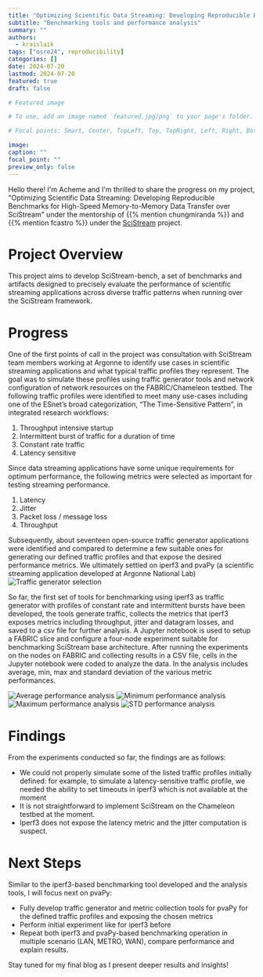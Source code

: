 ```yaml
---
title: "Optimizing Scientific Data Streaming: Developing Reproducible Benchmarks for High-Speed Memory-to-Memory Data Transfer over SciStream"
subtitle: "Benchmarking tools and performance analysis"
summary: ""
authors: 
  - kraislaik
tags: ["osre24", reproducibility]
categories: []
date: 2024-07-20
lastmod: 2024-07-20
featured: true
draft: false

# Featured image

# To use, add an image named `featured.jpg/png` to your page's folder.

# Focal points: Smart, Center, TopLeft, Top, TopRight, Left, Right, BottomLeft, Bottom, BottomRight.

image:
caption: ""
focal_point: ""
preview_only: false
---
```


Hello there! I'm Acheme and I'm thrilled to share the progress on my project, "Optimizing Scientific Data Streaming: Developing Reproducible Benchmarks for High-Speed Memory-to-Memory Data Transfer over SciStream" under the mentorship of {{% mention chungmiranda %}} and {{% mention fcastro %}} under the [SciStream](/project/osre24/anl/scistream/) project.


# Project Overview
This project aims to develop SciStream-bench, a set of benchmarks and artifacts designed to precisely evaluate the performance of scientific streaming applications across diverse traffic patterns when running over the SciStream framework.
# Progress
One of the first points of call in the project was consultation with SciStream team members working at Argonne to identify use cases in scientific streaming applications and what typical traffic profiles they represent. The goal was to simulate these profiles using traffic generator tools and network configuration of network resources on the FABRIC/Chameleon testbed. The following traffic profiles were identified to meet many use-cases including one of the ESnet’s broad categorization, “The Time-Sensitive Pattern”, in integrated research workflows:
1. Throughput intensive startup
2. Intermittent burst of traffic for a duration of time
3. Constant rate traffic
4. Latency sensitive

Since data streaming applications have some unique requirements for optimum performance, the following metrics were selected as important for testing streaming performance.
1. Latency
2. Jitter
3. Packet loss / message loss
4. Throughput

Subsequently, about seventeen open-source traffic generator applications were identified and compared to determine a few suitable ones for generating our defined traffic profiles and that expose the desired performance metrics. 
We ultimately settled on iperf3 and pvaPy (a scientific streaming application developed at Argonne National Lab)
![Traffic generator selection](traffic_gen_table.jpg)

So far, the first set of tools for benchmarking using iperf3 as traffic generator with profiles of constant rate and intermittent bursts have been developed, the tools generate traffic, collects the metrics that iperf3 exposes metrics including throughput, jitter and datagram losses, and saved to a csv file for further analysis. A Jupyter notebook is used to setup a FABRIC slice and configure a four-node experiment suitable for benchmarking SciStream base architecture. After running the experiments on the nodes on FABRIC and collecting results in a CSV file, cells in the Jupyter notebook were coded to analyze the data.
In the analysis includes average, min, max and standard deviation of the various metric performances.

![Average performance analysis](average_analysis.jpg)
![Minimum performance analysis](min.jpg)
![Maximum performance analysis](max.jpg)
![STD performance analysis](std.jpg)

# Findings
From the experiments conducted so far, the findings are as follows:
- We could not properly simulate some of the listed traffic profiles initially defined: for example, to simulate a latency-sensitive traffic profile, we needed the ability to set timeouts in iperf3 which is not available at the moment
- It is not straightforward to implement SciStream on the Chameleon testbed at the moment.
- Iperf3 does not expose the latency metric and the jitter computation is suspect.

# Next Steps
Similar to the iperf3-based benchmarking tool developed and the analysis tools, I will focus next on pvaPy:
- Fully develop traffic generator and metric collection tools for pvaPy for the defined traffic profiles and exposing the chosen metrics
- Perform initial experiment like for iperf3 before
- Repeat both iperf3 and pvaPy-based benchmarking operation in multiple scenario (LAN, METRO, WAN), compare performance and explain results.

Stay tuned for my final blog as I present deeper results and insights!

